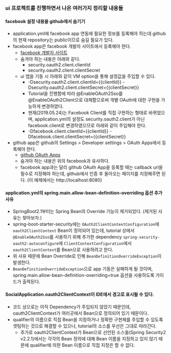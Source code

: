 ### ui 프로젝트를 진행하면서 나온 여러가지 정리할 내용들

#### facebook 설정 내용을 github에서 숨기기
- application.yml에 facebook app 연동에 필요한 정보를 등록해야 하는데 github의 현재 repository는 public이므로 숨길 필요가 있다.
- facebook app은 facebook 개발자 사이트에서 등록해야 한다.
    - [facebook 개발자 사이트](https://developers.facebook.com)
    - 숨겨야 하는 내용은 아래와 같다.
        - security.oauth2.client.clientId
        - security.oauth2.client.clientSecret
    - ui 앱을 기동 시 아래와 같이 VM option을 통해 설정값을 주입할 수 있다.
        - -Dsecurity.oauth2.client.clientId={{clientId}} -Dsecurity.oauth2.client.clientSecret={{clientSecret}}
        - Tutorial을 진행함에 따라 @EnableOAuth2Sso를 @EnableOAuth2Client으로 대체함으로써 개별 OAuth에 대한 구현을 가능하게 변경하였다.
        - 현재(2019.05.24)는 Facebook Client를 직접 구현하는 형태로 바뀌었으며, application.yml의 설정도 security.oauth2.client가 아닌 facebook.client로 변경하였으므로 아래와 같이 주입해야 한다.
        - -Dfacebook.client.clientId={{clientId}} -Dfacebook.client.clientSecret={{clientSecret}}
- github app은 github의 Settings > Developer settings > OAuth Apps에서 등록해야 한다.
    - [github OAuth Apps](https://github.com/settings/developers)
    - 숨겨야 하는 내용은 위의 facebook과 유사하다.
    - facebook app과는 달리 github OAuth App을 등록할 때는 callback url을 필수로 지정해야 하는데, github에서 인증 후 돌아오는 페이지를 지정해주면 된다. (이 예제에서는 http://localhost:8080)
    
#### application.yml의 spring.main.allow-bean-definition-overriding 옵션 추가 사유
- SpringBoot2.1부터는 Spring Bean의 Override 기능이 제거되었다. (제거된 사유는 찾아보자.)
- spring-boot-starter-security에는 `OAuth2ClientContextConfiguration`에 `oauth2ClientContext` Bean이 정의되어 있는데, tutorial 상에서 `@EnableOAuth2Sso`를 사용하기 위해 추가한 dependency `spring-security-oauth2-autoconfigure`에 `ClientContextConfiguration`에서 `oauth2ClientContext`를 Bean으로 사용하려고 한다.
- 위 사유 때문에 Bean Override로 인해 `BeanDefinitionOverrideException`이 발생한다.
- `BeanDefinitionOverrideException`으로 app 기동은 실패하게 될 것이며, spring.main.allow-bean-definition-overriding=true 옵션을 사용하도록 가이드가 출력된다.

#### SocialApplication.oauth2ClientContext이 IDE에서 경고로 표시될 수 있다.
- 코드 상으로는 아직 Dependency가 주입되지 않았기 때문인데, oauth2ClientContext가 여러곳에서 Bean으로 정의되어 있기 때문이다.
- qualifier의 이름으로 직접 Bean을 지정하거나 정확한 구현체를 주입할 수 있도록 셋팅하는 것으로 해결할 수 있으나, tutorial의 소스를 우선은 그대로 따라간다.
	- 추가로 oauth2ClientContext가 Bean으로 선언된 소스들(Spring Security2 v2.2.1)에서는 각각의 Bean 정의에 대해 Bean 이름을 지정하고 있지 않기 때문에 qualifier에 의한 Bean 이름으로 직접 지정은 할 수 없다.